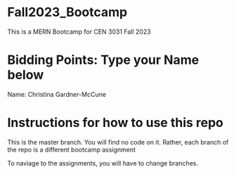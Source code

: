 # Fall2023_Bootcamp
This is a MERN Bootcamp for CEN 3031 Fall 2023

# Bidding Points: Type your Name below
Name: Christina Gardner-McCune

# Instructions for how to use this repo
This is the master branch. You will find no code on it.
Rather, each branch of the repo is a different bootcamp assignment

To naviage to the assignments, you will have to change branches.

